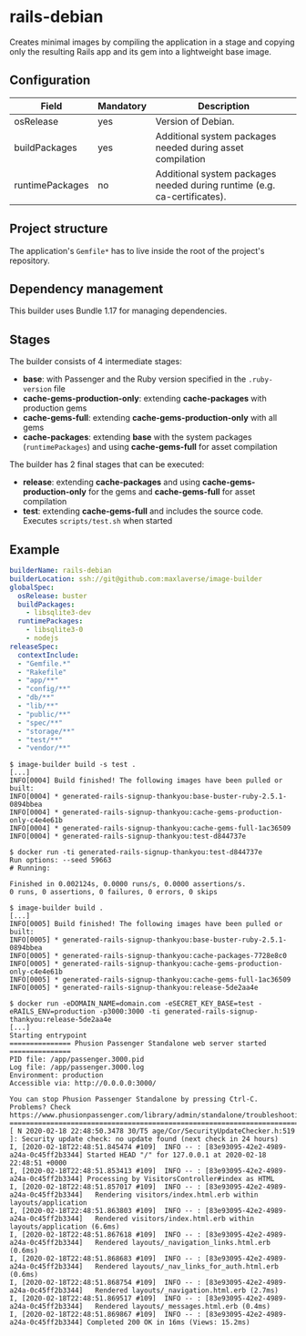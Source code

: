 # rails-debian
Creates minimal images by compiling the application in a stage and copying only the resulting 
Rails app and its gem into a lightweight base image.


## Configuration
| Field           | Mandatory | Description                                                              |
| --------------- | --------- | ------------------------------------------------------------------------ |
| osRelease       | yes       | Version of Debian.                                                       |
| buildPackages   | yes       | Additional system packages needed during asset compilation               |
| runtimePackages | no        | Additional system packages needed during runtime (e.g. ca-certificates). |

## Project structure
The application's `Gemfile*` has to live inside the root of the project's repository.

## Dependency management
This builder uses Bundle 1.17 for managing dependencies.

## Stages
The builder consists of 4 intermediate stages:
* **base**: with Passenger and the Ruby version specified in the `.ruby-version` file
* **cache-gems-production-only**: extending **cache-packages** with production gems
* **cache-gems-full**: extending **cache-gems-production-only** with all gems
* **cache-packages**: extending **base** with the system packages (`runtimePackages`) and using **cache-gems-full** for asset compilation

The builder has 2 final stages that can be executed:
* **release**: extending **cache-packages** and using **cache-gems-production-only** for the gems and **cache-gems-full** for asset compilation
* **test**: extending **cache-gems-full** and includes the source code. Executes `scripts/test.sh` when started

## Example

```yaml
builderName: rails-debian
builderLocation: ssh://git@github.com:maxlaverse/image-builder
globalSpec:
  osRelease: buster
  buildPackages:
    - libsqlite3-dev
  runtimePackages:
    - libsqlite3-0
    - nodejs
releaseSpec:
  contextInclude:
  - "Gemfile.*"
  - "Rakefile"
  - "app/**"
  - "config/**"
  - "db/**"
  - "lib/**"
  - "public/**"
  - "spec/**"
  - "storage/**"
  - "test/**"
  - "vendor/**"
```

```
$ image-builder build -s test .
[...]
INFO[0004] Build finished! The following images have been pulled or built:
INFO[0004] * generated-rails-signup-thankyou:base-buster-ruby-2.5.1-0894bbea
INFO[0004] * generated-rails-signup-thankyou:cache-gems-production-only-c4e4e61b
INFO[0004] * generated-rails-signup-thankyou:cache-gems-full-1ac36509
INFO[0004] * generated-rails-signup-thankyou:test-d844737e

$ docker run -ti generated-rails-signup-thankyou:test-d844737e
Run options: --seed 59663
# Running:

Finished in 0.002124s, 0.0000 runs/s, 0.0000 assertions/s.
0 runs, 0 assertions, 0 failures, 0 errors, 0 skips
```

```
$ image-builder build .
[...]
INFO[0005] Build finished! The following images have been pulled or built:
INFO[0005] * generated-rails-signup-thankyou:base-buster-ruby-2.5.1-0894bbea
INFO[0005] * generated-rails-signup-thankyou:cache-packages-7728e8c0
INFO[0005] * generated-rails-signup-thankyou:cache-gems-production-only-c4e4e61b
INFO[0005] * generated-rails-signup-thankyou:cache-gems-full-1ac36509
INFO[0005] * generated-rails-signup-thankyou:release-5de2aa4e

$ docker run -eDOMAIN_NAME=domain.com -eSECRET_KEY_BASE=test -eRAILS_ENV=production -p3000:3000 -ti generated-rails-signup-thankyou:release-5de2aa4e
[...]
Starting entrypoint
=============== Phusion Passenger Standalone web server started ===============
PID file: /app/passenger.3000.pid
Log file: /app/passenger.3000.log
Environment: production
Accessible via: http://0.0.0.0:3000/

You can stop Phusion Passenger Standalone by pressing Ctrl-C.
Problems? Check https://www.phusionpassenger.com/library/admin/standalone/troubleshooting/
===============================================================================
[ N 2020-02-18 22:48:50.3478 30/T5 age/Cor/SecurityUpdateChecker.h:519 ]: Security update check: no update found (next check in 24 hours)
I, [2020-02-18T22:48:51.845474 #109]  INFO -- : [83e93095-42e2-4989-a24a-0c45ff2b3344] Started HEAD "/" for 127.0.0.1 at 2020-02-18 22:48:51 +0000
I, [2020-02-18T22:48:51.853413 #109]  INFO -- : [83e93095-42e2-4989-a24a-0c45ff2b3344] Processing by VisitorsController#index as HTML
I, [2020-02-18T22:48:51.857017 #109]  INFO -- : [83e93095-42e2-4989-a24a-0c45ff2b3344]   Rendering visitors/index.html.erb within layouts/application
I, [2020-02-18T22:48:51.863803 #109]  INFO -- : [83e93095-42e2-4989-a24a-0c45ff2b3344]   Rendered visitors/index.html.erb within layouts/application (6.6ms)
I, [2020-02-18T22:48:51.867618 #109]  INFO -- : [83e93095-42e2-4989-a24a-0c45ff2b3344]   Rendered layouts/_navigation_links.html.erb (0.6ms)
I, [2020-02-18T22:48:51.868683 #109]  INFO -- : [83e93095-42e2-4989-a24a-0c45ff2b3344]   Rendered layouts/_nav_links_for_auth.html.erb (0.6ms)
I, [2020-02-18T22:48:51.868754 #109]  INFO -- : [83e93095-42e2-4989-a24a-0c45ff2b3344]   Rendered layouts/_navigation.html.erb (2.7ms)
I, [2020-02-18T22:48:51.869517 #109]  INFO -- : [83e93095-42e2-4989-a24a-0c45ff2b3344]   Rendered layouts/_messages.html.erb (0.4ms)
I, [2020-02-18T22:48:51.869867 #109]  INFO -- : [83e93095-42e2-4989-a24a-0c45ff2b3344] Completed 200 OK in 16ms (Views: 15.2ms)

```